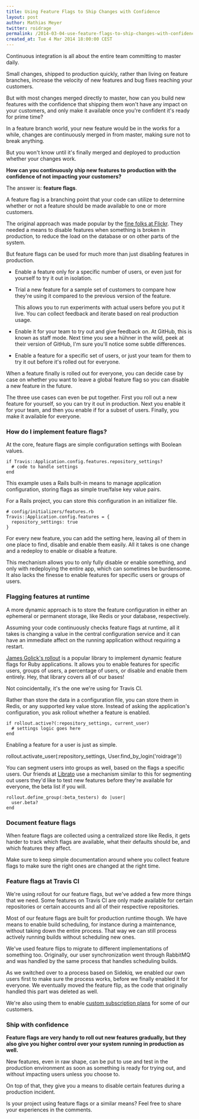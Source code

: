 ```yaml
---
title: Using Feature Flags to Ship Changes with Confidence
layout: post
author: Mathias Meyer
twitter: roidrage
permalink: /2014-03-04-use-feature-flags-to-ship-changes-with-confidence
created_at: Tue 4 Mar 2014 18:00:00 CEST
---
```

Continuous integration is all about the entire team committing to master daily.

Small changes, shipped to production quickly, rather than living on feature branches, increase the velocity of new features and bug fixes reaching your customers.

But with most changes merged directly to master, how can you build new features with the confidence that shipping them won't have any impact on your customers, and only make it available once you're confident it's ready for prime time?

In a feature branch world, your new feature would be in the works for a while, changes are continuously merged in from master, making sure not to break anything.

But you won't know until it's finally merged and deployed to production whether your changes work.

**How can you continuously ship new features to production with the confidence of not impacting your customers?**

The answer is: **feature flags**.

A feature flag is a branching point that your code can utilize to determine whether or not a feature should be made available to one or more customers.

The original approach was made popular by the [fine folks at Flickr](http://code.flickr.net/2009/12/02/flipping-out/). They needed a means to disable features when something is broken in production, to reduce the load on the database or on other parts of the system.

But feature flags can be used for much more than just disabling features in production.

* Enable a feature only for a specific number of users, or even just for yourself to try it out in isolation.

* Trial a new feature for a sample set of customers to compare how they're using it compared to the previous version of the feature.

    This allows you to run experiments with actual users before you put it live. You can collect feedback and iterate based on real production usage.
   
* Enable it for your team to try out and give feedback on. At GitHub, this is known as staff mode. Next time you see a hühner in the wild, peek at their version of GitHub, I'm sure you'll notice some subtle differences.

* Enable a feature for a specific set of users, or just your team for them to try it out before it's rolled out for everyone.

When a feature finally is rolled out for everyone, you can decide case by case on whether you want to leave a global feature flag so you can disable a new feature in the future.

The three use cases can even be put together. First you roll out a new feature for yourself, so you can try it out in production. Next you enable it for your team, and then you enable if for a subset of users. Finally, you make it available for everyone.

### How do I implement feature flags?

At the core, feature flags are simple configuration settings with Boolean values.

    if Travis::Application.config.features.repository_settings?
      # code to handle settings
    end

This example uses a Rails built-in means to manage application configuration, storing flags as simple true/false key value pairs.

For a Rails project, you can store this configuration in an initializer file.

    # config/initializers/features.rb
    Travis::Application.config.features = {
      repository_settings: true
    }

For every new feature, you can add the setting here, leaving all of them in one place to find, disable and enable them easily. All it takes is one change and a redeploy to enable or disable a feature.

This mechanism allows you to only fully disable or enable something, and only with redeploying the entire app, which can sometimes be burdensome. It also lacks the finesse to enable features for specific users or groups of users.

### Flagging features at runtime

A more dynamic approach is to store the feature configuration in either an ephemeral or permanent storage, like Redis or your database, respectively.

Assuming your code continuously checks feature flags at runtime, all it takes is changing a value in the central configuration service and it can have an immediate affect on the running application without requiring a restart.

[James Golick's rollout](https://github.com/FetLife/rollout) is a popular library to implement dynamic feature flags for Ruby applications. It allows you to enable features for specific users, groups of users, a percentage of users, or disable and enable them entirely. Hey, that library covers all of our bases!

Not coincidentally, it's the one we're using for Travis CI.

Rather than store the data in a configuration file, you can store them in Redis, or any supported key value store. Instead of asking the application's configuration, you ask rollout whether a feature is enabled.

    if rollout.active?(:repository_settings, current_user)
      # settings logic goes here
    end

Enabling a feature for a user is just as simple.

  rollout.activate_user(:repository_settings, User.find_by_login('roidrage'))

You can segment users into groups as well, based on the flags a specific users. Our friends at [Librato](https://librato.com) use a mechanism similar to this for segmenting out users they'd like to test new features before they're available for everyone, the beta list if you will.

    rollout.define_group(:beta_testers) do |user|
      user.beta?
    end

### Document feature flags

When feature flags are collected using a centralized store like Redis, it gets harder to track which flags are available, what their defaults should be, and which features they affect.

Make sure to keep simple documentation around where you collect feature flags to make sure the right ones are changed at the right time.

### Feature flags at Travis CI

We're using rollout for our feature flags, but we've added a few more things that we need. Some features on Travis CI are only made available for certain repositories or certain accounts and all of their respective repositories.

Most of our feature flags are built for production runtime though. We have means to enable build scheduling, for instance during a maintenance, without taking down the entire process. That way we can still process actively running builds without scheduling new ones.

We've used feature flips to migrate to different implementations of something too. Originally, our user synchronization went through RabbitMQ and was handled by the same process that handles scheduling builds.

As we switched over to a process based on Sidekiq, we enabled our own users first to make sure the process works, before we finally enabled it for everyone. We eventually moved the feature flip, as the code that originally handled this part was deleted as well.

We're also using them to enable [custom subscription plans](https://travis-ci.com/plans) for some of our customers.

### Ship with confidence

**Feature flags are very handy to roll out new features gradually, but they also give you higher control over your system running in production as well.**

New features, even in raw shape, can be put to use and test in the production environment as soon as something is ready for trying out, and without impacting users unless you choose to.

On top of that, they give you a means to disable certain features during a production incident.

Is your project using feature flags or a similar means? Feel free to share your experiences in the comments.
